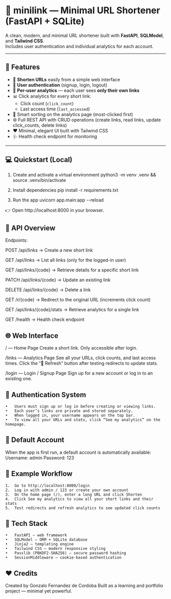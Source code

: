 # 🧩 **minilink — Minimal URL Shortener (FastAPI + SQLite)**

A clean, modern, and minimal URL shortener built with **FastAPI**, **SQLModel**, and **Tailwind CSS**.  
Includes user authentication and individual analytics for each account.

---

## 🚀 Features

- 🔗 **Shorten URLs** easily from a simple web interface  
- 👤 **User authentication** (signup, login, logout)
- 🧮 **Per-user analytics** — each user sees **only their own links**
- 📊 Click analytics for every short link:
  - Click count (`click_count`)
  - Last access time (`last_accessed`)
- 🧠 Smart sorting on the analytics page (most-clicked first)
- ⚙️ Full REST API with CRUD operations (create links, read links, update click_counts, delete links)
- ❤️ Minimal, elegant UI built with Tailwind CSS
- 🩺 Health check endpoint for monitoring

---

## 💻 Quickstart (Local)

1. Create and activate a virtual environment
python3 -m venv .venv && source .venv/bin/activate

2. Install dependencies
pip install -r requirements.txt

3. Run the app
uvicorn app.main:app --reload

👉 Open http://localhost:8000 in your browser.

## 🧭 API Overview

Endpoints:

POST /api/links
→ Create a new short link

GET /api/links
→ List all links (only for the logged-in user)

GET /api/links/{code}
→ Retrieve details for a specific short link

PATCH /api/links/{code}
→ Update an existing link

DELETE /api/links/{code}
→ Delete a link

GET /r/{code}
→ Redirect to the original URL (increments click count)

GET /api/links/{code}/stats
→ Retrieve analytics for a single link

GET /health
→ Health check endpoint

## 🌐 Web Interface

/ — Home Page
Create a short link. Only accessible after login.

/links — Analytics Page
See all your URLs, click counts, and last access times.
Click the “🔄 Refresh” button after testing redirects to update stats.

/login — Login / Signup Page
Sign up for a new account or log in to an existing one.

## 👤 Authentication System
	•	Users must sign up or log in before creating or viewing links.
	•	Each user’s links are private and stored separately.
	•	When logged in, your username appears on the top bar.
	•	To view all your URLs and stats, click “See my analytics” on the homepage.

## 🔑 Default Account

When the app is first run, a default account is automatically available:
Username: admin
Password: 123

## 🧾 Example Workflow
	1.	Go to http://localhost:8000/login
	2.	Log in with admin / 123 or create your own account
	3.	On the home page (/), enter a long URL and click Shorten
	4.	Click See my analytics to view all your short links and their stats
	5.	Test redirects and refresh analytics to see updated click counts

## 🧩 Tech Stack
	•	FastAPI — web framework
	•	SQLModel — ORM + SQLite database
	•	Jinja2 — templating engine
	•	Tailwind CSS — modern responsive styling
	•	Passlib (PBKDF2-SHA256) — secure password hashing
	•	SessionMiddleware — cookie-based authentication

## ❤️ Credits

Created by Gonzalo Fernandez de Cordoba
Built as a learning and portfolio project — minimal yet powerful.